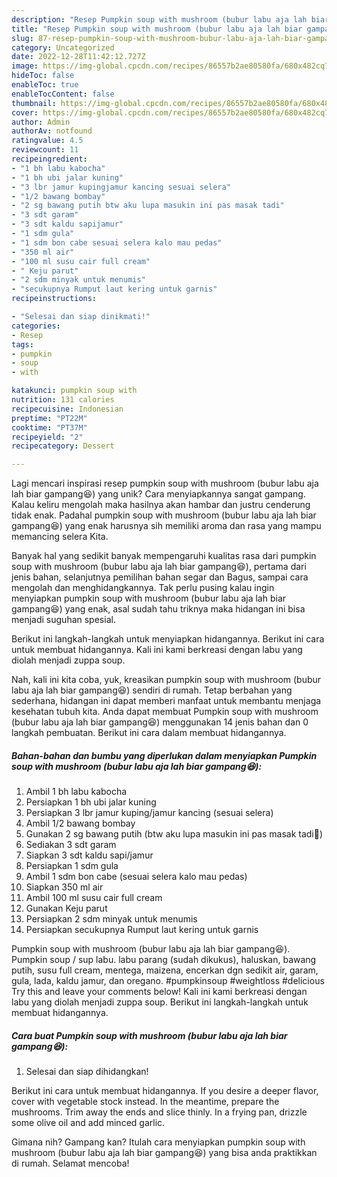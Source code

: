 ```yaml
---
description: "Resep Pumpkin soup with mushroom (bubur labu aja lah biar gampang😆) yang Lezat Sekali"
title: "Resep Pumpkin soup with mushroom (bubur labu aja lah biar gampang😆) yang Lezat Sekali"
slug: 87-resep-pumpkin-soup-with-mushroom-bubur-labu-aja-lah-biar-gampang-yang-lezat-sekali
category: Uncategorized
date: 2022-12-28T11:42:12.727Z
image: https://img-global.cpcdn.com/recipes/86557b2ae80580fa/680x482cq70/pumpkin-soup-with-mushroom-bubur-labu-aja-lah-biar-gampang-foto-resep-utama.jpg
hideToc: false
enableToc: true
enableTocContent: false
thumbnail: https://img-global.cpcdn.com/recipes/86557b2ae80580fa/680x482cq70/pumpkin-soup-with-mushroom-bubur-labu-aja-lah-biar-gampang-foto-resep-utama.jpg
cover: https://img-global.cpcdn.com/recipes/86557b2ae80580fa/680x482cq70/pumpkin-soup-with-mushroom-bubur-labu-aja-lah-biar-gampang-foto-resep-utama.jpg
author: Admin
authorAv: notfound
ratingvalue: 4.5
reviewcount: 11
recipeingredient:
- "1 bh labu kabocha"
- "1 bh ubi jalar kuning"
- "3 lbr jamur kupingjamur kancing sesuai selera"
- "1/2 bawang bombay"
- "2 sg bawang putih btw aku lupa masukin ini pas masak tadi"
- "3 sdt garam"
- "3 sdt kaldu sapijamur"
- "1 sdm gula"
- "1 sdm bon cabe sesuai selera kalo mau pedas"
- "350 ml air"
- "100 ml susu cair full cream"
- " Keju parut"
- "2 sdm minyak untuk menumis"
- "secukupnya Rumput laut kering untuk garnis"
recipeinstructions:

- "Selesai dan siap dinikmati!"
categories:
- Resep
tags:
- pumpkin
- soup
- with

katakunci: pumpkin soup with 
nutrition: 131 calories
recipecuisine: Indonesian
preptime: "PT22M"
cooktime: "PT37M"
recipeyield: "2"
recipecategory: Dessert

---
```





Lagi mencari inspirasi resep pumpkin soup with mushroom (bubur labu aja lah biar gampang😆) yang unik? Cara menyiapkannya sangat gampang. Kalau keliru mengolah maka hasilnya akan hambar dan justru cenderung tidak enak. Padahal pumpkin soup with mushroom (bubur labu aja lah biar gampang😆) yang enak harusnya sih memiliki aroma dan rasa yang mampu memancing selera Kita.





Banyak hal yang sedikit banyak mempengaruhi kualitas rasa dari pumpkin soup with mushroom (bubur labu aja lah biar gampang😆), pertama dari jenis bahan, selanjutnya pemilihan bahan segar dan Bagus, sampai cara mengolah dan menghidangkannya. Tak perlu pusing kalau ingin menyiapkan pumpkin soup with mushroom (bubur labu aja lah biar gampang😆) yang enak,      asal sudah tahu triknya maka hidangan ini bisa menjadi suguhan spesial.














Berikut ini langkah-langkah untuk menyiapkan hidangannya. Berikut ini cara untuk membuat hidangannya. Kali ini kami berkreasi dengan labu yang diolah menjadi zuppa soup.






Nah, kali ini kita coba, yuk, kreasikan pumpkin soup with mushroom (bubur labu aja lah biar gampang😆) sendiri di rumah. Tetap berbahan yang sederhana, hidangan ini dapat memberi manfaat untuk membantu menjaga kesehatan tubuh kita. Anda dapat membuat Pumpkin soup with mushroom (bubur labu aja lah biar gampang😆) menggunakan 14 jenis bahan dan 0 langkah pembuatan. Berikut ini cara dalam membuat hidangannya.

<!--inarticleads1-->

##### Bahan-bahan dan bumbu yang diperlukan dalam menyiapkan Pumpkin soup with mushroom (bubur labu aja lah biar gampang😆):

1. Ambil 1 bh labu kabocha
1. Persiapkan 1 bh ubi jalar kuning
1. Persiapkan 3 lbr jamur kuping/jamur kancing (sesuai selera)
1. Ambil 1/2 bawang bombay
1. Gunakan 2 sg bawang putih (btw aku lupa masukin ini pas masak tadi🤣)
1. Sediakan 3 sdt garam
1. Siapkan 3 sdt kaldu sapi/jamur
1. Persiapkan 1 sdm gula
1. Ambil 1 sdm bon cabe (sesuai selera kalo mau pedas)
1. Siapkan 350 ml air
1. Ambil 100 ml susu cair full cream
1. Gunakan  Keju parut
1. Persiapkan 2 sdm minyak untuk menumis
1. Persiapkan secukupnya Rumput laut kering untuk garnis


Pumpkin soup with mushroom (bubur labu aja lah biar gampang😆). Pumpkin soup / sup labu. labu parang (sudah dikukus), haluskan, bawang putih, susu full cream, mentega, maizena, encerkan dgn sedikit air, garam, gula, lada, kaldu jamur, dan oregano. #pumpkinsoup #weightloss #delicious Try this and leave your comments below! Kali ini kami berkreasi dengan labu yang diolah menjadi zuppa soup. Berikut ini langkah-langkah untuk membuat hidangannya. 

<!--inarticleads2-->

##### Cara buat Pumpkin soup with mushroom (bubur labu aja lah biar gampang😆):


1. Selesai dan siap dihidangkan!

Berikut ini cara untuk membuat hidangannya. If you desire a deeper flavor, cover with vegetable stock instead. In the meantime, prepare the mushrooms. Trim away the ends and slice thinly. In a frying pan, drizzle some olive oil and add minced garlic. 

Gimana nih? Gampang kan? Itulah cara menyiapkan pumpkin soup with mushroom (bubur labu aja lah biar gampang😆) yang bisa anda praktikkan di rumah. Selamat mencoba!
